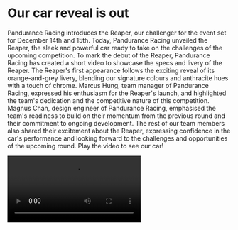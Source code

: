 # Our car reveal is out

Pandurance Racing introduces the Reaper, our challenger for the event set for December 14th and 15th. Today, Pandurance Racing unveiled the Reaper, the sleek and powerful car ready to take on the challenges of the upcoming competition. To mark the debut of the Reaper, Pandurance Racing has created a short video to showcase the specs and livery of the Reaper. The Reaper's first appearance follows the exciting reveal of its orange-and-grey livery, blending our signature colours and anthracite hues with a touch of chrome. Marcus Hung, team manager of Pandurance Racing, expressed his enthusiasm for the Reaper's launch, and highlighted the team's dedication and the competitive nature of this competition. Magnus Chan, design engineer of Pandurance Racing, emphasised the team's readiness to build on their momentum from the previous round and their commitment to ongoing development. The rest of our team members also shared their excitement about the Reaper, expressing confidence in the car's performance and looking forward to the challenges and opportunities of the upcoming round. Play the video to see our car!

<div class="ratio ratio-16x9">
  <video controls>
    <source src="https://raw.githubusercontent.com/Pandurance/Pandurance-docs/refs/heads/main/vid/CRV.mp4" type="video/mp4">
  Your browser does not support the video tag.
  </video>
</div>
